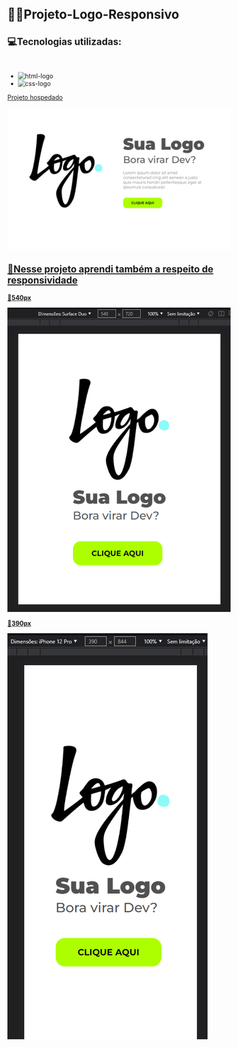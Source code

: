 # 👨‍💻Projeto-Logo-Responsivo
 
 <h2>💻Tecnologias utilizadas: </h2><br>

 - <img src="https://img.shields.io/badge/HTML5-E34F26?style=for-the-badge&logo=html5&logoColor=white" alt="html-logo"/>
 - <img src="https://img.shields.io/badge/CSS3-1572B6?style=for-the-badge&logo=css3&logoColor=white" alt="css-logo"/>
  <a href="https://kauamath.github.io/Projeto-Logo-Responsivo/"> Projeto hospedado

 <img src="https://github.com/kauamath/Projeto-Logo-Responsivo/blob/master/img/desktop.png?raw=true">
 
 <h2>📱Nesse projeto aprendi também a respeito de responsividade  </h2>
 
 <p>📱<strong>540px</strong></p>
 <img src="https://github.com/kauamath/Projeto-Logo-Responsivo/blob/master/img/mobile540.png?raw=true">

<p>📱<strong>390px</strong></p>
 <img src="https://github.com/kauamath/Projeto-Logo-Responsivo/blob/master/img/mobile-390.png?raw=true">
 

